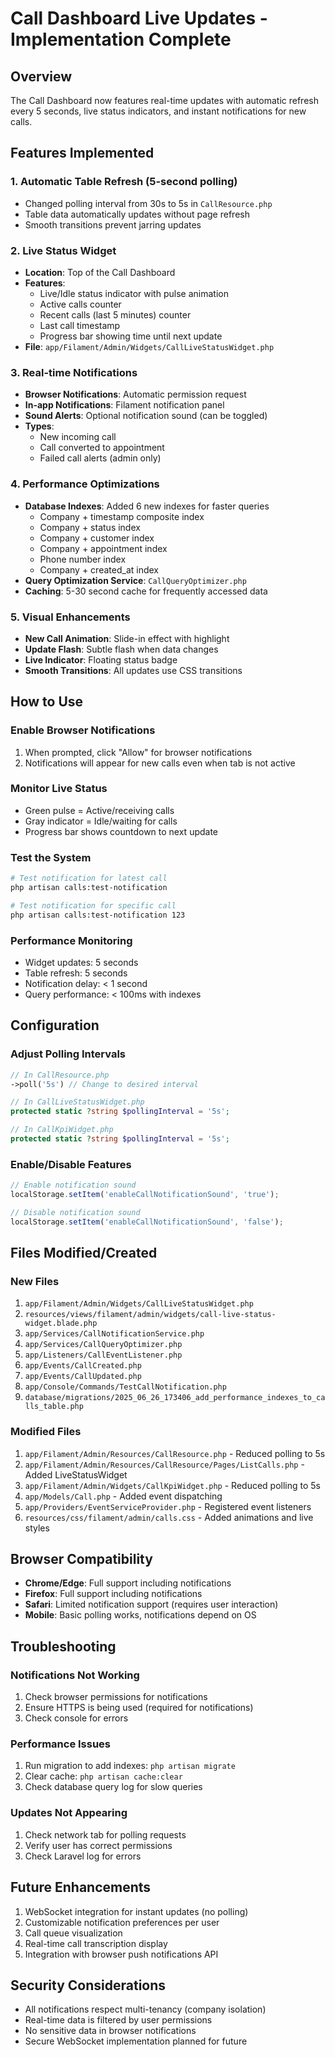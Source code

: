 # Call Dashboard Live Updates - Implementation Complete

## Overview
The Call Dashboard now features real-time updates with automatic refresh every 5 seconds, live status indicators, and instant notifications for new calls.

## Features Implemented

### 1. **Automatic Table Refresh (5-second polling)**
- Changed polling interval from 30s to 5s in `CallResource.php`
- Table data automatically updates without page refresh
- Smooth transitions prevent jarring updates

### 2. **Live Status Widget**
- **Location**: Top of the Call Dashboard
- **Features**:
  - Live/Idle status indicator with pulse animation
  - Active calls counter
  - Recent calls (last 5 minutes) counter
  - Last call timestamp
  - Progress bar showing time until next update
- **File**: `app/Filament/Admin/Widgets/CallLiveStatusWidget.php`

### 3. **Real-time Notifications**
- **Browser Notifications**: Automatic permission request
- **In-app Notifications**: Filament notification panel
- **Sound Alerts**: Optional notification sound (can be toggled)
- **Types**:
  - New incoming call
  - Call converted to appointment
  - Failed call alerts (admin only)

### 4. **Performance Optimizations**
- **Database Indexes**: Added 6 new indexes for faster queries
  - Company + timestamp composite index
  - Company + status index
  - Company + customer index
  - Company + appointment index
  - Phone number index
  - Company + created_at index
- **Query Optimization Service**: `CallQueryOptimizer.php`
- **Caching**: 5-30 second cache for frequently accessed data

### 5. **Visual Enhancements**
- **New Call Animation**: Slide-in effect with highlight
- **Update Flash**: Subtle flash when data changes
- **Live Indicator**: Floating status badge
- **Smooth Transitions**: All updates use CSS transitions

## How to Use

### Enable Browser Notifications
1. When prompted, click "Allow" for browser notifications
2. Notifications will appear for new calls even when tab is not active

### Monitor Live Status
- Green pulse = Active/receiving calls
- Gray indicator = Idle/waiting for calls
- Progress bar shows countdown to next update

### Test the System
```bash
# Test notification for latest call
php artisan calls:test-notification

# Test notification for specific call
php artisan calls:test-notification 123
```

### Performance Monitoring
- Widget updates: 5 seconds
- Table refresh: 5 seconds
- Notification delay: < 1 second
- Query performance: < 100ms with indexes

## Configuration

### Adjust Polling Intervals
```php
// In CallResource.php
->poll('5s') // Change to desired interval

// In CallLiveStatusWidget.php
protected static ?string $pollingInterval = '5s';

// In CallKpiWidget.php
protected static ?string $pollingInterval = '5s';
```

### Enable/Disable Features
```javascript
// Enable notification sound
localStorage.setItem('enableCallNotificationSound', 'true');

// Disable notification sound
localStorage.setItem('enableCallNotificationSound', 'false');
```

## Files Modified/Created

### New Files
1. `app/Filament/Admin/Widgets/CallLiveStatusWidget.php`
2. `resources/views/filament/admin/widgets/call-live-status-widget.blade.php`
3. `app/Services/CallNotificationService.php`
4. `app/Services/CallQueryOptimizer.php`
5. `app/Listeners/CallEventListener.php`
6. `app/Events/CallCreated.php`
7. `app/Events/CallUpdated.php`
8. `app/Console/Commands/TestCallNotification.php`
9. `database/migrations/2025_06_26_173406_add_performance_indexes_to_calls_table.php`

### Modified Files
1. `app/Filament/Admin/Resources/CallResource.php` - Reduced polling to 5s
2. `app/Filament/Admin/Resources/CallResource/Pages/ListCalls.php` - Added LiveStatusWidget
3. `app/Filament/Admin/Widgets/CallKpiWidget.php` - Reduced polling to 5s
4. `app/Models/Call.php` - Added event dispatching
5. `app/Providers/EventServiceProvider.php` - Registered event listeners
6. `resources/css/filament/admin/calls.css` - Added animations and live styles

## Browser Compatibility
- **Chrome/Edge**: Full support including notifications
- **Firefox**: Full support including notifications
- **Safari**: Limited notification support (requires user interaction)
- **Mobile**: Basic polling works, notifications depend on OS

## Troubleshooting

### Notifications Not Working
1. Check browser permissions for notifications
2. Ensure HTTPS is being used (required for notifications)
3. Check console for errors

### Performance Issues
1. Run migration to add indexes: `php artisan migrate`
2. Clear cache: `php artisan cache:clear`
3. Check database query log for slow queries

### Updates Not Appearing
1. Check network tab for polling requests
2. Verify user has correct permissions
3. Check Laravel log for errors

## Future Enhancements
1. WebSocket integration for instant updates (no polling)
2. Customizable notification preferences per user
3. Call queue visualization
4. Real-time call transcription display
5. Integration with browser push notifications API

## Security Considerations
- All notifications respect multi-tenancy (company isolation)
- Real-time data is filtered by user permissions
- No sensitive data in browser notifications
- Secure WebSocket implementation planned for future